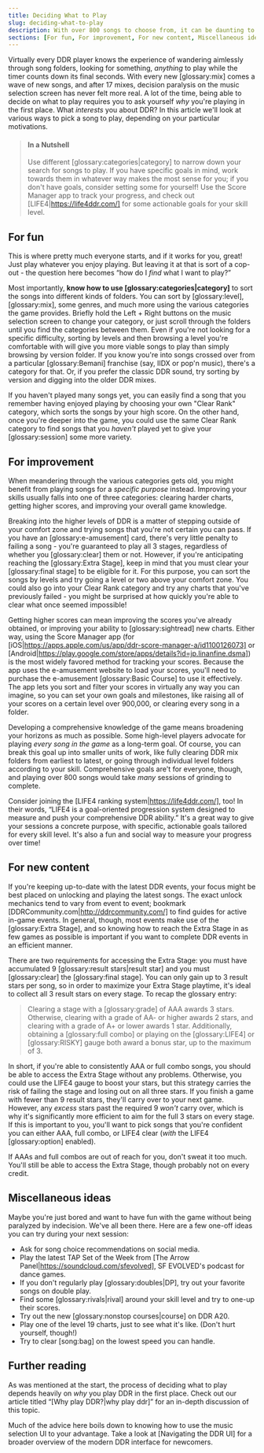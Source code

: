 ```yaml
---
title: Deciding What to Play
slug: deciding-what-to-play
description: With over 800 songs to choose from, it can be daunting to pick them one at a time.
sections: [For fun, For improvement, For new content, Miscellaneous ideas, Further reading]
---
```

Virtually every DDR player knows the experience of wandering aimlessly through song folders, looking for something, *anything* to play while the timer counts down its final seconds. With every new [glossary:mix] comes a wave of new songs, and after 17 mixes, decision paralysis on the music selection screen has never felt more real. A lot of the time, being able to decide on what to play requires you to ask yourself *why* you're playing in the first place. What *interests* you about DDR? In this article we'll look at various ways to pick a song to play, depending on your particular motivations.

> #### In a Nutshell
> Use different [glossary:categories|category] to narrow down your search for songs to play. If you have specific goals in mind, work towards them in whatever way makes the most sense for you; if you don't have goals, consider setting some for yourself! Use the Score Manager app to track your progress, and check out [LIFE4|https://life4ddr.com/] for some actionable goals for your skill level.

## For fun

This is where pretty much everyone starts, and if it works for you, great! Just play whatever you enjoy playing. But leaving it at that is sort of a cop-out - the question here becomes “how do I *find* what I want to play?”

Most importantly, **know how to use [glossary:categories|category]** to sort the songs into different kinds of folders. You can sort by [glossary:level], [glossary:mix], some genres, and much more using the various categories the game provides. Briefly hold the Left + Right buttons on the music selection screen to change your category, or just scroll through the folders until you find the categories between them. Even if you're not looking for a specific difficulty, sorting by levels and then browsing a level you're comfortable with will give you more viable songs to play than simply browsing by version folder. If you know you're into songs crossed over from a particular [glossary:Bemani] franchise (say, IIDX or pop'n music), there's a category for that. Or, if you prefer the classic DDR sound, try sorting by version and digging into the older DDR mixes. 

If you haven't played many songs yet, you can easily find a song that you remember having enjoyed playing by choosing your own "Clear Rank" category, which sorts the songs by your high score. On the other hand, once you're deeper into the game, you could use the same Clear Rank category to find songs that you *haven't* played yet to give your [glossary:session] some more variety.

## For improvement

When meandering through the various categories gets old, you might benefit from playing songs for a *specific purpose* instead. Improving your skills usually falls into one of three categories: clearing harder charts, getting higher scores, and improving your overall game knowledge.

Breaking into the higher levels of DDR is a matter of stepping outside of your comfort zone and trying songs that you're not certain you can pass. If you have an [glossary:e-amusement] card, there's very little penalty to failing a song - you're guaranteed to play all 3 stages, regardless of whether you [glossary:clear] them or not. However, if you're anticipating reaching the [glossary:Extra Stage], keep in mind that you must clear your [glossary:final stage] to be eligible for it. For this purpose, you can sort the songs by levels and try going a level or two above your comfort zone. You could also go into your Clear Rank category and try any charts that you've previously failed - you might be surprised at how quickly you're able to clear what once seemed impossible!

Getting higher scores can mean improving the scores you've already obtained, or improving your ability to [glossary:sightread] new charts. Either way, using the Score Manager app (for [iOS|https://apps.apple.com/us/app/ddr-score-manager-a/id1100126073] or [Android|https://play.google.com/store/apps/details?id=jp.linanfine.dsma]) is the most widely favored method for tracking your scores. Because the app uses the e-amusement website to load your scores, you'll need to purchase the e-amusement [glossary:Basic Course] to use it effectively. The app lets you sort and filter your scores in virtually any way you can imagine, so you can set your own goals and milestones, like raising all of your scores on a certain level over 900,000, or clearing every song in a folder.

Developing a comprehensive knowledge of the game means broadening your horizons as much as possible. Some high-level players advocate for playing *every song in the game* as a long-term goal. Of course, you can break this goal up into smaller units of work, like fully clearing DDR mix folders from earliest to latest, or going through individual level folders according to your skill. Comprehensive goals are't for everyone, though, and playing over 800 songs would take *many* sessions of grinding to complete.

Consider joining the [LIFE4 ranking system|https://life4ddr.com/], too! In their words, “LIFE4 is a goal-oriented progression system designed to measure and push your comprehensive DDR ability.” It's a great way to give your sessions a concrete purpose, with specific, actionable goals tailored for every skill level. It's also a fun and social way to measure your progress over time!

## For new content

If you're keeping up-to-date with the latest DDR events, your focus might be best placed on unlocking and playing the latest songs. The exact unlock mechanics tend to vary from event to event; bookmark [DDRCommunity.com|http://ddrcommunity.com/] to find guides for active in-game events. In general, though, most events make use of the [glossary:Extra Stage], and so knowing how to reach the Extra Stage in as few games as possible is important if you want to complete DDR events in an efficient manner.

There are two requirements for accessing the Extra Stage: you must have accumulated 9 [glossary:result stars|result star] and you must [glossary:clear] the [glossary:final stage]. You can only gain up to 3 result stars per song, so in order to maximize your Extra Stage playtime, it's ideal to collect all 3 result stars on every stage. To recap the glossary entry:

> Clearing a stage with a [glossary:grade] of AAA awards 3 stars. Otherwise, clearing with a grade of AA- or higher awards 2 stars, and clearing with a grade of A+ or lower awards 1 star. Additionally, obtaining a [glossary:full combo] or playing on the [glossary:LIFE4] or [glossary:RISKY] gauge both award a bonus star, up to the maximum of 3.

In short, if you're able to consistently AAA or full combo songs, you should be able to access the Extra Stage without any problems. Otherwise, you could use the LIFE4 gauge to boost your stars, but this strategy carries the risk of failing the stage and losing out on all three stars. If you finish a game with fewer than 9 result stars, they'll carry over to your next game. However, any *excess* stars past the required 9 *won't* carry over, which is why it's significantly more efficient to aim for the full 3 stars on every stage. If this is important to you, you'll want to pick songs that you're confident you can either AAA, full combo, or LIFE4 clear (*with* the LIFE4 [glossary:option] enabled).

If AAAs and full combos are out of reach for you, don't sweat it too much. You'll still be able to access the Extra Stage, though probably not on every credit.

## Miscellaneous ideas

Maybe you're just bored and want to have fun with the game without being paralyzed by indecision. We've all been there. Here are a few one-off ideas you can try during your next session:

* Ask for song choice recommendations on social media.
* Play the latest TAP Set of the Week from [The Arrow Panel|https://soundcloud.com/sfevolved], SF EVOLVED's podcast for dance games.
* If you don't regularly play [glossary:doubles|DP], try out your favorite songs on double play.
* Find some [glossary:rivals|rival] around your skill level and try to one-up their scores.
* Try out the new [glossary:nonstop courses|course] on DDR A20.
* Play one of the level 19 charts, just to see what it's like. (Don't hurt yourself, though!)
* Try to clear [song:bag] on the lowest speed you can handle.

## Further reading

As was mentioned at the start, the process of deciding what to play depends heavily on *why* you play DDR in the first place. Check out our article titled “[Why play DDR?|why play ddr]” for an in-depth discussion of this topic.

Much of the advice here boils down to knowing how to use the music selection UI to your advantage. Take a look at [Navigating the DDR UI] for a broader overview of the modern DDR interface for newcomers.